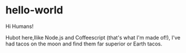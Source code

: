 # hello-world

Hi Humans!

Hubot here,Ilike Node.js and Coffeescript (that's what I'm made of!),
I've had tacos on the moon and find them far superior or Earth tacos.
